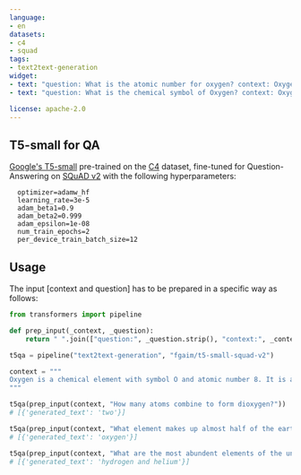 ```yaml
---
language: 
- en
datasets:
- c4
- squad
tags:
- text2text-generation
widget:
- text: "question: What is the atomic number for oxygen? context: Oxygen is a chemical element with symbol O and atomic number 8."
- text: "question: What is the chemical symbol of Oxygen? context: Oxygen is a chemical element with symbol O and atomic number 8."

license: apache-2.0
---
```



T5-small for QA
---

[Google's T5-small](https://ai.googleblog.com/2020/02/exploring-transfer-learning-with-t5.html) pre-trained on the [C4](https://huggingface.co/datasets/c4) dataset, fine-tuned for Question-Answering on [SQuAD v2](https://huggingface.co/datasets/squad_v2) with the following hyperparameters:

```
  optimizer=adamw_hf
  learning_rate=3e-5
  adam_beta1=0.9
  adam_beta2=0.999
  adam_epsilon=1e-08
  num_train_epochs=2
  per_device_train_batch_size=12
```


Usage
---

The input [context and question] has to be prepared in a specific way as follows:

```python
from transformers import pipeline

def prep_input(_context, _question):
    return " ".join(["question:", _question.strip(), "context:", _context.strip()])

t5qa = pipeline("text2text-generation", "fgaim/t5-small-squad-v2")

context = """
Oxygen is a chemical element with symbol O and atomic number 8. It is a member of the chalcogen group on the periodic table and is a highly reactive nonmetal and oxidizing agent that readily forms compounds (notably oxides) with most elements. By mass, oxygen is the third-most abundant element in the universe, after hydrogen and helium. At standard temperature and pressure, two atoms of the element bind to form dioxygen, a colorless and odorless diatomic gas with the formula O.
"""

t5qa(prep_input(context, "How many atoms combine to form dioxygen?"))
# [{'generated_text': 'two'}]

t5qa(prep_input(context, "What element makes up almost half of the earth's crust by mass?"))
# [{'generated_text': 'oxygen'}]

t5qa(prep_input(context, "What are the most abundent elements of the universe by mass?"))
# [{'generated_text': 'hydrogen and helium'}]
```
